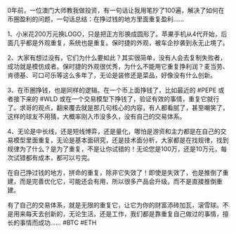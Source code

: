 0年前，一位澳门大师教我做投资，有一句话让我用笔抄了100遍，解决了如何在币圈盈利的问题，一句话总结：在挣过钱的地方里面重复盈利……

1、小米花200万元换LOGO，只是把正方形换成圆形了。苹果手机从4代开始，后面几乎都是外观重复，系统也是重复。保时捷的外观，被车企抄袭到永无止境了。

2、大家有想过没有，它们为什么要如此？其实很简单，没有人会去复制失败者，成功就是模仿成者。保时捷的外观很优秀，为什么不能用它重复挣利润？麦当劳、肯德基、可口可乐等这么多年了，无论是装修还是菜品，好像没有什么创新。

3、在币圈挣钱，也是同样的逻辑。在一个币上面挣钱了，比如最近的 #PEPE 或者接下来的 #WLD 或在一个交易模型下挣钱了，验证有效的事情，重复它就行了。求哥的观点，翻来覆去就是那几句核心的内容，有人都看腻了，甚至嘲笑了，这样的球友不用猜，大概率刚入市没多久，没有自己的交易体系。

4、无论是中长线，还是短线博弈，还是量化，哪怕是游资和主力都是在自己的交易模型里面重复，无论是基本面研究，还是技术面分析，大家都是在找规律，找到规律为了什么？是为了重复，不是让你试错的！无论您是100万，还是10万元，每次试错都有成本，都可以亏完。

在自己挣过钱的地方，拼命的重复，除非它失效了！即使是失效了，也是推倒了重建，而是完善优化它，可能还会有用，所以很多产品会升级，而不是直接推倒重建。

有了自己的交易体系，就是无限的重复它，让它为你的财富添砖加瓦，滚雪球。不是用来每天去创新的，无论生活，还是工作，我们都是靠重复自己做过的事情，擅长的事情而成功…… #BTC #ETH
